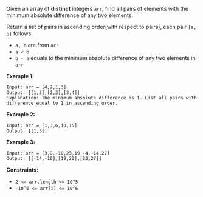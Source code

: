 Given an array of **distinct**  integers `arr`, find all pairs of elements
with the minimum absolute difference of any two elements.

Return a list of pairs in ascending order(with respect to pairs), each pair
`[a, b]` follows

  * `a, b` are from `arr`
  * `a < b`
  * `b - a` equals to the minimum absolute difference of any two elements in `arr`



**Example 1:**

    
    
    Input: arr = [4,2,1,3]
    Output: [[1,2],[2,3],[3,4]]
    Explanation: The minimum absolute difference is 1. List all pairs with difference equal to 1 in ascending order.

**Example 2:**

    
    
    Input: arr = [1,3,6,10,15]
    Output: [[1,3]]
    

**Example 3:**

    
    
    Input: arr = [3,8,-10,23,19,-4,-14,27]
    Output: [[-14,-10],[19,23],[23,27]]
    



**Constraints:**

  * `2 <= arr.length <= 10^5`
  * `-10^6 <= arr[i] <= 10^6`

